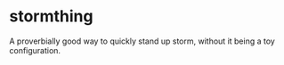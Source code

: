 stormthing
==========

A proverbially good way to quickly stand up storm, without it being a toy configuration.
